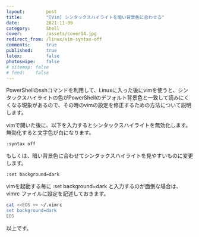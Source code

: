 ```yaml
---
layout:        post
title:         "[Vim] シンタックスハイライトを暗い背景色に合わせる"
date:          2021-11-09
category:      Shell
cover:         /assets/cover14.jpg
redirect_from: /linux/vim-syntax-off
comments:      true
published:     true
latex:         false
photoswipe:    false
# sitemap: false
# feed:    false
---
```


PowerShellのsshコマンドを利用して、Linuxに入った後にvimを使うと、シンタックスハイライトの色がPowerShellのデフォルト背景色と一致して読みにくくなる現象があるので、その時のvimの設定を修正するための方法について説明します。

vimで開いた後に、以下を入力するとシンタックスハイライトを無効化します。
無効化すると文字色が白になります。
```
:syntax off
```

もしくは、暗い背景色に合わせてシンタックスハイライトを見やすいものに変更します。
```
:set background=dark
```

vimを起動する毎に :set background=dark と入力するのが面倒な場合は、vimrc ファイルに設定を記述しておきます。
```bash
cat <<EOS >> ~/.vimrc
set background=dark
EOS
```

以上です。
